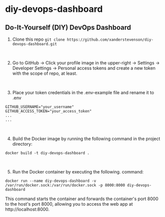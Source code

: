 # diy-devops-dashboard
## Do-It-Yourself (DIY) DevOps Dashboard

1. Clone this repo
```git clone https://github.com/xanderstevenson/diy-devops-dashboard.git```

<br>

2. Go to GitHub -> Click your profile image in the upper-right -> Settings -> Developer Settings -> Personal access tokens and create a new token with the scope of repo, at least.

<br>

3. Place your token credentials in the .env-example file and rename it to .env

`GITHUB_USERNAME="your_username"`<br>
`GITHUB_ACCESS_TOKEN="your_access_token"`<br>
`...`<br>
`...`

<br>

4. Build the Docker image by running the following command in the project directory:

```docker build -t diy-devops-dashboard .```

<br>


5. Run the Docker container by executing the following. command:

```docker run --name diy-devops-dashboard -v /var/run/docker.sock:/var/run/docker.sock -p 8000:8000 diy-devops-dashboard```

This command starts the container and forwards the container's port 8000 to the host's port 8000, allowing you to access the web app at http://localhost:8000.
